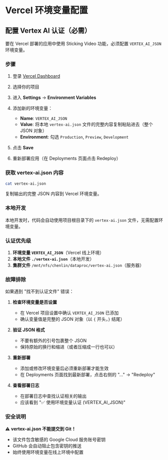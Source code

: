 # Vercel 环境变量配置

## 配置 Vertex AI 认证（必需）

要在 Vercel 部署的应用中使用 Sticking Video 功能，必须配置 `VERTEX_AI_JSON` 环境变量。

### 步骤

1. 登录 [Vercel Dashboard](https://vercel.com/dashboard)
2. 选择你的项目
3. 进入 **Settings** → **Environment Variables**
4. 添加新的环境变量：
   - **Name**: `VERTEX_AI_JSON`
   - **Value**: 将本地 `vertex-ai.json` 文件的完整内容复制粘贴进去（整个 JSON 对象）
   - **Environment**: 勾选 `Production`, `Preview`, `Development`

5. 点击 **Save**
6. 重新部署应用（在 Deployments 页面点击 Redeploy）

### 获取 vertex-ai.json 内容

```bash
cat vertex-ai.json
```

复制输出的完整 JSON 内容到 Vercel 环境变量。

### 本地开发

本地开发时，代码会自动使用项目根目录下的 `vertex-ai.json` 文件，无需配置环境变量。

### 认证优先级

1. **环境变量 `VERTEX_AI_JSON`**（Vercel 线上环境）
2. **本地文件 `./vertex-ai.json`**（本地开发）
3. **集群文件** `/mnt/nfs/chenlin/dataproc/vertex-ai.json`（服务器）

### 故障排除

如果遇到 "找不到认证文件" 错误：

1. **检查环境变量是否设置**
   - 在 Vercel 项目设置中确认 `VERTEX_AI_JSON` 已添加
   - 确认变量值是完整的 JSON 对象（以 `{` 开头，`}` 结尾）

2. **验证 JSON 格式**
   - 不要有额外的引号包裹整个 JSON
   - 保持原始的换行和缩进（或者压缩成一行也可以）

3. **重新部署**
   - 添加或修改环境变量后必须重新部署才能生效
   - 在 Deployments 页面找到最新部署，点击右侧的 "..." → "Redeploy"

4. **查看部署日志**
   - 在部署日志中查找认证相关的输出
   - 应该看到 "✅ 使用环境变量认证 (VERTEX_AI_JSON)"

### 安全说明

⚠️ **vertex-ai.json 不能提交到 Git！**

- 该文件包含敏感的 Google Cloud 服务账号密钥
- GitHub 会自动阻止包含密钥的推送
- 始终使用环境变量在线上环境中配置

